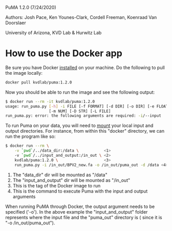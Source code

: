 PuMA 1.2.0 (7/24/2020)

Authors: Josh Pace, Ken Younes-Clark, Cordell Freeman, Koenraad Van Doorslaer

University of Arizona, KVD Lab & Hurwitz Lab


# How to use the Docker app

Be sure you have Docker  [installed](https://www.docker.com/products/docker-desktop) on your machine.
Do the following to pull the image locally:

```bash
docker pull kvdlab/puma:1.2.0
```

Now you should be able to run the image and see the following output:

```bash
$ docker run --rm -it kvdlab/puma:1.2.0
usage: run_puma.py [-h] -i FILE [-f FORMAT] [-d DIR] [-o DIR] [-e FLOAT]
                   [-m NUM] [-D STR] [-L FILE]
run_puma.py: error: the following arguments are required: -i/--input
```

To run Puma on your data, you will need to [mount](https://docs.docker.com/storage/bind-mounts/) your local input and output directories.
For instance, from within this "docker" directory, we can run the program like so:

```bash
$ docker run --rm \
    -v `pwd`/../data_dir:/data \           <1>
    -v `pwd`/../input_and_output:/in_out \ <2>
    kvdlab/puma:1.2.0 \                    <3>
    run_puma.py -i /in_out/BPV2_new.fa -o /in_out/puma_out -d /data <4>
```

1. The "data_dir" dir will be mounted as "/data"
2. The "input_and_output" dir will be mounted as "/in_out"
3. This is the tag of the Docker image to run
4. This is the command to execute Puma with the input and output arguments


When running PuMA through Docker, the output argument needs to be specified ('-o'). In the above example the "input_and_output" folder represents where the input file and the "puma_out" directory is ( since it is "-o /in_out/puma_out"). 
